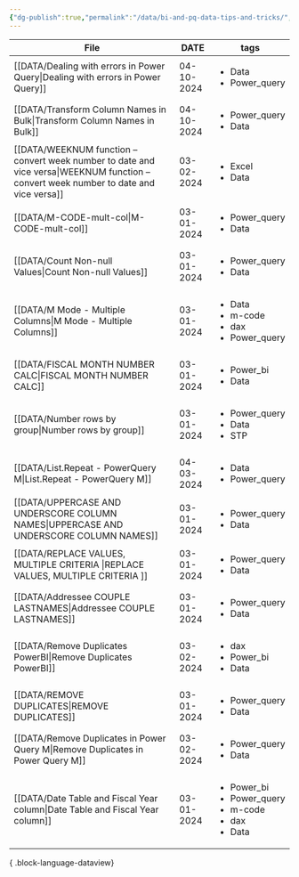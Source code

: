 ```yaml
---
{"dg-publish":true,"permalink":"/data/bi-and-pq-data-tips-and-tricks/","tags":["inbox","Data","Projects"],"noteIcon":"","created":"2024-04-03 4:09:59 pm","updated":"2024-04-10 9:25:21 pm"}
---
```


| File                                                                                                                                     | DATE       | tags                                                                                   |
| ---------------------------------------------------------------------------------------------------------------------------------------- | ---------- | -------------------------------------------------------------------------------------- |
| [[DATA/Dealing with errors in Power Query\|Dealing with errors in Power Query]]                                                       | 04-10-2024 | <ul><li>Data</li><li>Power_query</li></ul>                                             |
| [[DATA/Transform Column Names in Bulk\|Transform Column Names in Bulk]]                                                               | 04-10-2024 | <ul><li>Power_query</li><li>Data</li></ul>                                             |
| [[DATA/WEEKNUM function – convert week number to date and vice versa\|WEEKNUM function – convert week number to date and vice versa]] | 03-02-2024 | <ul><li>Excel</li><li>Data</li></ul>                                                   |
| [[DATA/M-CODE-mult-col\|M-CODE-mult-col]]                                                                                             | 03-01-2024 | <ul><li>Power_query</li><li>Data</li></ul>                                             |
| [[DATA/Count Non-null Values\|Count Non-null Values]]                                                                                 | 03-01-2024 | <ul><li>Power_query</li><li>Data</li></ul>                                             |
| [[DATA/M Mode - Multiple Columns\|M Mode - Multiple Columns]]                                                                         | 03-01-2024 | <ul><li>Data</li><li>m-code</li><li>dax</li><li>Power_query</li></ul>                  |
| [[DATA/FISCAL MONTH NUMBER CALC\|FISCAL MONTH NUMBER CALC]]                                                                           | 03-01-2024 | <ul><li>Power_bi</li><li>Data</li></ul>                                                |
| [[DATA/Number rows by group\|Number rows by group]]                                                                                   | 03-01-2024 | <ul><li>Power_query</li><li>Data</li><li>STP</li></ul>                                 |
| [[DATA/List.Repeat - PowerQuery M\|List.Repeat - PowerQuery M]]                                                                       | 04-03-2024 | <ul><li>Data</li><li>Power_query</li></ul>                                             |
| [[DATA/UPPERCASE AND UNDERSCORE COLUMN NAMES\|UPPERCASE AND UNDERSCORE COLUMN NAMES]]                                                 | 03-01-2024 | <ul><li>Power_query</li><li>Data</li></ul>                                             |
| [[DATA/REPLACE VALUES, MULTIPLE CRITERIA \|REPLACE VALUES, MULTIPLE CRITERIA ]]                                                       | 03-01-2024 | <ul><li>Power_query</li><li>Data</li></ul>                                             |
| [[DATA/Addressee COUPLE LASTNAMES\|Addressee COUPLE LASTNAMES]]                                                                       | 03-01-2024 | <ul><li>Power_query</li><li>Data</li></ul>                                             |
| [[DATA/Remove Duplicates PowerBI\|Remove Duplicates PowerBI]]                                                                         | 03-02-2024 | <ul><li>dax</li><li>Power_bi</li><li>Data</li></ul>                                    |
| [[DATA/REMOVE DUPLICATES\|REMOVE DUPLICATES]]                                                                                         | 03-01-2024 | <ul><li>Power_query</li><li>Data</li></ul>                                             |
| [[DATA/Remove Duplicates in Power Query M\|Remove Duplicates in Power Query M]]                                                       | 03-02-2024 | <ul><li>Power_query</li><li>Data</li></ul>                                             |
| [[DATA/Date Table and Fiscal Year column\|Date Table and Fiscal Year column]]                                                         | 03-01-2024 | <ul><li>Power_bi</li><li>Power_query</li><li>m-code</li><li>dax</li><li>Data</li></ul> |

{ .block-language-dataview}
